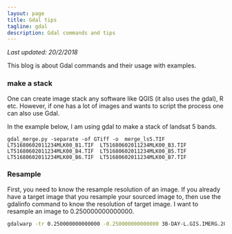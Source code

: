 ```yaml
---
layout: page
title: Gdal tips
tagline: gdal
description: Gdal commands and tips
---
```

*Last updated: 20/2/2018*

This blog is about Gdal commands and their usage with examples.

### make a stack
One can create image stack any software like QGIS (it also uses the gdal), R etc. However, if one has a lot of images and wants to script the process one can also use Gdal.


In the example below, I am using gdal to make a stack of landsat 5 bands.

```Shell
gdal_merge.py -separate -of GTiff -o  merge_ls5.TIF LT51680602011234MLK00_B1.TIF  LT51680602011234MLK00_B3.TIF  LT51680602011234MLK00_B4.TIF  LT51680602011234MLK00_B5.TIF  LT51680602011234MLK00_B6.TIF  LT51680602011234MLK00_B7.TIF
```


### Resample

First, you need to know the resample resolution of an image. If you already have a target image that you resample your sourced image to, then use the gdalinfo command to know the resolution of target image. I want to resample an image to 0.250000000000000.

```bash
gdalwarp -tr 0.250000000000000 -0.250000000000000 3B-DAY-L.GIS.IMERG.20140331.V04A.tif

```
